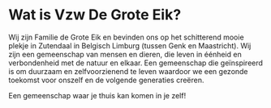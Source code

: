 # Wat is Vzw De Grote Eik?

Wij zijn Familie de Grote Eik en bevinden ons op het schitterend mooie plekje
in Zutendaal in Belgisch Limburg (tussen Genk en Maastricht). Wij zijn een
gemeenschap van mensen en dieren, die leven in éénheid en verbondenheid met de
natuur en elkaar. Een gemeenschap die geïnspireerd is om duurzaam en
zelfvoorzienend te leven waardoor we een gezonde toekomst voor onszelf en de
volgende generaties creëren.

Een gemeenschap waar je thuis kan komen in je zelf!
